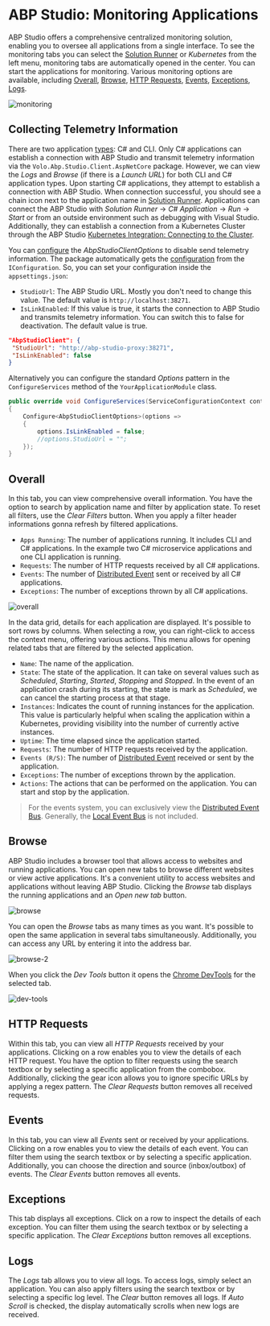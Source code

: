 # ABP Studio: Monitoring Applications

ABP Studio offers a comprehensive centralized monitoring solution, enabling you to oversee all applications from a single interface. To see the monitoring tabs you can select the [Solution Runner](./running-applications.md) or *Kubernetes* from the left menu, monitoring tabs are automatically opened in the center. You can start the applications for monitoring. Various monitoring options are available, including [Overall](#overall), [Browse](#browse), [HTTP Requests](#http-requests), [Events](#events), [Exceptions](#exceptions), [Logs](#logs). 

![monitoring](./images/monitoring-applications/monitoring.png)

## Collecting Telemetry Information

There are two application [types](./running-applications.md#abp-studio-running-applications): C# and CLI. Only C# applications can establish a connection with ABP Studio and transmit telemetry information via the `Volo.Abp.Studio.Client.AspNetCore` package. However, we can view the *Logs* and *Browse* (if there is a *Launch URL*) for both CLI and C# application types. Upon starting C# applications, they attempt to establish a connection with ABP Studio. When connection successful, you should see a chain icon next to the application name in [Solution Runner](./running-applications.md#run-1). Applications can connect the ABP Studio with *Solution Runner* -> *C# Application* -> *Run* -> *Start* or  from an outside environment such as debugging with Visual Studio. Additionally, they can establish a connection from a Kubernetes Cluster through the ABP Studio [Kubernetes Integration: Connecting to the Cluster](./quick-starts/microservice.md#kubernetes-integration-connecting-to-the-cluster).

You can [configure](https://docs.abp.io/en/abp/latest/Options) the *AbpStudioClientOptions* to disable send telemetry information. The package automatically gets the [configuration](https://docs.abp.io/en/abp/latest/Configuration) from the `IConfiguration`. So, you can set your configuration inside the `appsettings.json`:

- `StudioUrl`: The ABP Studio URL. Mostly you don't need to change this value. The default value is `http://localhost:38271`.
- `IsLinkEnabled`: If this value is true, it starts the connection to ABP Studio and transmits telemetry information. You can switch this to false for deactivation. The default value is true.

```json
"AbpStudioClient": { 
 "StudioUrl": "http://abp-studio-proxy:38271",
 "IsLinkEnabled": false
}
```

Alternatively you can configure the standard *Options* pattern in the `ConfigureServices` method of the `YourApplicationModule` class.

```csharp
public override void ConfigureServices(ServiceConfigurationContext context)
{
    Configure<AbpStudioClientOptions>(options =>
    {
        options.IsLinkEnabled = false;
        //options.StudioUrl = "";
    });
}
```

## Overall

In this tab, you can view comprehensive overall information. You have the option to search by application name and filter by application state. To reset all filters, use the *Clear Filters* button. When you apply a filter header informations gonna refresh by filtered applications.

- `Apps Running`: The number of applications running. It includes CLI and C# applications. In the example two C# microservice applications and one CLI application is running.
- `Requests`: The number of HTTP requests received by all C# applications.
- `Events`: The number of [Distributed Event](https://docs.abp.io/en/abp/latest/Distributed-Event-Bus) sent or received by all C# applications.
- `Exceptions`: The number of exceptions thrown by all C# applications.

![overall](./images/monitoring-applications/overall.png)

In the data grid, details for each application are displayed. It's possible to sort rows by columns. When selecting a row, you can right-click to access the context menu, offering various actions. This menu allows for opening related tabs that are filtered by the selected application.

- `Name`: The name of the application.
- `State`: The state of the application. It can take on several values such as *Scheduled*, *Starting*, *Started*, *Stopping* and *Stopped*. In the event of an application crash during its starting, the state is mark as *Scheduled*, we can cancel the starting process at that stage.
- `Instances`: Indicates the count of running instances for the application. This value is particularly helpful when scaling the application within a Kubernetes, providing visibility into the number of currently active instances.
- `Uptime`: The time elapsed since the application started.
- `Requests`: The number of HTTP requests received by the application.
- `Events (R/S)`: The number of [Distributed Event](https://docs.abp.io/en/abp/latest/Distributed-Event-Bus) received or sent by the application.
- `Exceptions`: The number of exceptions thrown by the application.
- `Actions`: The actions that can be performed on the application. You can start and stop by the application.

> For the events system, you can exclusively view the [Distributed Event Bus](https://docs.abp.io/en/abp/latest/Distributed-Event-Bus). Generally, the [Local Event Bus](https://docs.abp.io/en/abp/latest/Local-Event-Bus) is not included.

## Browse

ABP Studio includes a browser tool that allows access to websites and running applications. You can open new tabs to browse different websites or view active applications. It's a convenient utility to access websites and applications without leaving ABP Studio. Clicking the *Browse* tab displays the running applications and an *Open new tab* button.

![browse](./images/monitoring-applications/browse.png)

You can open the *Browse* tabs as many times as you want. It's possible to open the same application in several tabs simultaneously.  Additionally, you can access any URL by entering it into the address bar. 

![browse-2](./images/monitoring-applications/browse-2.png)

When you click the *Dev Tools* button it opens the [Chrome DevTools](https://developers.google.com/web/tools/chrome-devtools) for the selected tab.

![dev-tools](./images/monitoring-applications/dev-tools.png)

## HTTP Requests

Within this tab, you can view all *HTTP Requests* received by your applications. Clicking on a row enables you to view the details of each HTTP request. You have the option to filter requests using the search textbox or by selecting a specific application from the combobox. Additionally, clicking the gear icon allows you to ignore specific URLs by applying a regex pattern. The *Clear Requests* button removes all received requests.

## Events

In this tab, you can view all *Events* sent or received by your applications. Clicking on a row enables you to view the details of each event. You can filter them using the search textbox or by selecting a specific application. Additionally, you can choose the direction and source (inbox/outbox) of events. The *Clear Events* button removes all events.

## Exceptions

This tab displays all exceptions. Click on a row to inspect the details of each exception. You can filter them using the search textbox or by selecting a specific application. The *Clear Exceptions* button removes all exceptions.

## Logs

The *Logs* tab allows you to view all logs. To access logs, simply select an application. You can also apply filters using the search textbox or by selecting a specific log level. The *Clear* button removes all logs. If *Auto Scroll* is checked, the display automatically scrolls when new logs are received.
